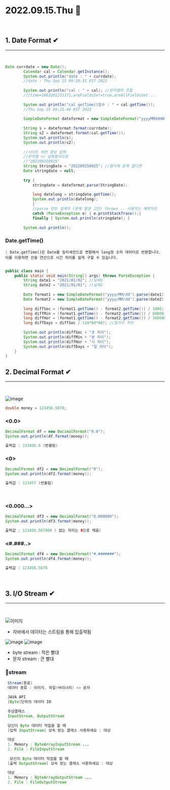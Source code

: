 # 2022.09.15.Thu 📅
<br>

## 1. Date Format ✔
-----------------------------
<br>

```java
Date currdate = new Date();
		Calendar cal = Calendar.getInstance();
		System.out.println("date : " + currdate);
		//date : Thu Sep 15 09:20:31 KST 2022
		
		System.out.println("cal : " + cal); //문자열의 조합
		//[time=1663201231171,areFieldsSet=true,areAllFieldsSet ... 
		
		System.out.println("cal getTime()함수 : " + cal.getTime());
		//Thu Sep 15 09:21:48 KST 2022
		
		SimpleDateFormat dateformat = new SimpleDateFormat("yyyyMMddHHmm");
		
		String s = dateformat.format(currdate);
		String s2 = dateformat.format(cal.getTime());
		System.out.println(s);
		System.out.println(s2);
		
		//사이트 어떤 정보 입력
		//문자열 >> 날짜형식으로
		//"202209150925"
		String StringDate = "202209150925"; //형식에 문제 없다면
		Date stringdate = null;
		
		try { 
			stringdate = dateformat.parse(StringDate);
			
			long datelong = stringdate.getTime();
			System.out.println(datelong);
			}
			//parse 만든 설계자 (문제 발생 고민) throws .. 사용자는 예외처리
			catch (ParseException e) { e.printStackTrace();}
			finally { System.out.println(stringdate); }
		
		System.out.println();
```

### Date.getTime()
    : Date.getTime()은 Date를 밀리세컨드로 변환해서 long형 숫자 데이터로 반환합니다. 이를 이용하면 산술 연산으로 시간 차이를 쉽게 구할 수 있습니다.

```java

public class main {
    public static void main(String[] args) throws ParseException {
        String date1 = "2021/01/02"; //날짜1
        String date2 = "2021/01/01"; //날짜2
       
        Date format1 = new SimpleDateFormat("yyyy/MM/dd").parse(date1);
        Date format2 = new SimpleDateFormat("yyyy/MM/dd").parse(date2);
        
        long diffSec = (format1.getTime() - format2.getTime()) / 1000; //초 차이
        long diffMin = (format1.getTime() - format2.getTime()) / 60000; //분 차이
        long diffHor = (format1.getTime() - format2.getTime()) / 3600000; //시 차이
        long diffDays = diffSec / (24*60*60); //일자수 차이
        
        System.out.println(diffSec + "초 차이");
        System.out.println(diffMin + "분 차이");
        System.out.println(diffHor + "시 차이");
        System.out.println(diffDays + "일 차이");
    }
}
```

## 2. Decimal Format ✔
-----------------------------
<br>

![image](https://user-images.githubusercontent.com/111114507/190288732-914b74e3-f4b0-496d-9b49-c08460ddc5bd.png)

```java
double money = 123456.5678;
```
### <0.0>
```java
DecimalFormat df = new DecimalFormat("0.0");
System.out.println(df.format(money));

출력값 : 123456.6 (반올림)
```

### <0>
```java
DecimalFormat df2 = new DecimalFormat("0");
System.out.println(df2.format(money));

출력값 : 123457 (반올림)
```
<br>

### <0.000...>
```java
DecimalFormat df3 = new DecimalFormat("0.000000"); 
System.out.println(df3.format(money));

출력값 : 123456.567800 ( 없는 자리는 0으로 채움)
```
### <#.###..>
```java
DecimalFormat df4 = new DecimalFormat("#.#######"); 
System.out.println(df4.format(money));

출력값 : 123456.5678 
```
<br>

## 3. I/O Stream ✔
-----------------------------
<br>

![이미지](https://img1.daumcdn.net/thumb/R1280x0/?scode=mtistory2&fname=https%3A%2F%2Fblog.kakaocdn.net%2Fdn%2FbvH00I%2FbtqydR4e1Ju%2FDaCDExX0OKOaZquiHWzWLK%2Fimg.png)
- 자바에서 데이터는 스트림을 통해 입출력됨

![image](https://mblogthumb-phinf.pstatic.net/MjAxNzAzMDdfMzcg/MDAxNDg4ODc1NTU1NzYz.Jh8-r-RQcxjkX0W2LKMtVT-1BDD1kHl9MwLqEflkySgg.i0cmhOjAE8R72W9oY_VuQVCpsPAndzgmFDgnIGkDvYsg.PNG.mcm1092/%EB%B0%94%EC%9D%B4%ED%8A%B8%EC%8A%A4%ED%8A%B8%EB%A6%BC_%EB%AC%B8%EC%9E%90%EC%8A%A4%ED%8A%B8%EB%A6%BC.png?type=w800)
![image](https://user-images.githubusercontent.com/111114507/190292594-a1a3c4a2-7d58-412f-a948-65a0761d5d39.png)
- byte stream : 작은 빨대
- 문자 stream : 큰 빨대

### 🔔stream
```java
 Stream(종료)
 데이터 종류 : 이미지, 파일(바이너리) <> 문자
 
 JAVA API
 [Byte]단위의 데이터 IO
 
 추상클래스
 InputStream, OutputStream
 
 당신이 Byte 데이터 작업을 할 때
 [입력 InputStream] 상속 받는 클래스 사용하세요 : 대상
 
 대상
 1. Memory : ByteArrayInputStream ...
 2. File : FileInputStream
 
  당신이 Byte 데이터 작업을 할 때
 [출력 OutputStream] 상속 받는 클래스 사용하세요 : 대상
 
 대상
 1. Memory : ByteArrayOutputStream ...
 2. File : FileOutputStream

```